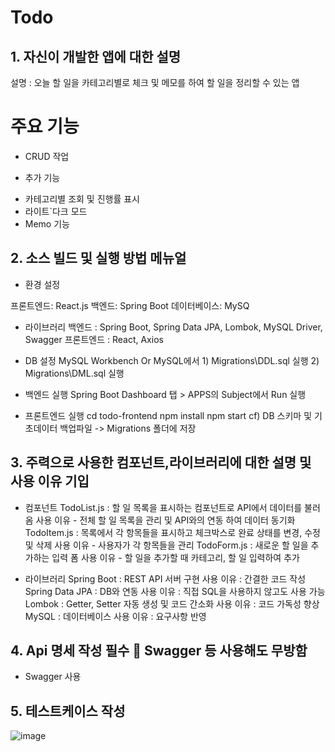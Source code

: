 # Todo
## 1. 자신이 개발한 앱에 대한 설명
설명 : 오늘 할 일을 카테고리별로 체크 및 메모를 하여 할 일을 정리할 수 있는 앱

# 주요 기능 
- CRUD 작업

* 추가 기능
- 카테고리별 조회 및 진행률 표시
- 라이트`다크 모드
- Memo 기능

## 2. 소스 빌드 및 실행 방법 메뉴얼
- 환경 설정 

프론트엔드: React.js
백엔드: Spring Boot
데이터베이스: MySQ

- 라이브러리
백엔드 : Spring Boot, Spring Data JPA, Lombok, MySQL Driver, Swagger
프론트엔드 : React, Axios
- DB 설정
MySQL Workbench Or MySQL에서 1) Migrations\DDL.sql 실행 2) Migrations\DML.sql 실행

- 백엔드 실행
Spring Boot Dashboard 탭 > APPS의 Subject에서 Run 실행

- 프론트엔드 실행
cd todo-frontend
npm install
npm start
cf) DB 스키마 및 기초데이터 백업파일 -> Migrations 폴더에 저장

## 3. 주력으로 사용한 컴포넌트,라이브러리에 대한 설명 및 사용 이유 기입 
- 컴포넌트
TodoList.js : 할 일 목록을 표시하는 컴포넌트로 API에서 데이터를 불러옴
	    사용 이유 - 전체 할 일 목록을 관리 및 API와의 연동 하여 데이터 동기화
TodoItem.js : 목록에서 각 항목들을 표시하고 체크박스로 완료 상태를 변경, 수정 및 삭제
	     사용 이유 - 사용자가 각 항목들을 관리
TodoForm.js : 새로운 할 일을 추가하는 입력 폼
	      사용 이유 - 할 일을 추가할 때 카테고리, 할 일 입력하여 추가

- 라이브러리
Spring Boot : REST API 서버 구현
	     사용 이유 : 간결한 코드 작성
Spring Data JPA : DB와 연동
	          사용 이유 : 직접 SQL을 사용하지 않고도 사용 가능
Lombok : Getter, Setter 자동 생성 및 코드 간소화
	사용 이유 : 코드 가독성 향상
MySQL : 데이터베이스
	사용 이유 : 요구사항 반영

## 4. Api 명세 작성 필수  Swagger 등 사용해도 무방함
- Swagger 사용

## 5. 테스트케이스 작성
![image](https://github.com/user-attachments/assets/1b4067f7-2ba6-4fd8-8013-ca8270f24377)

